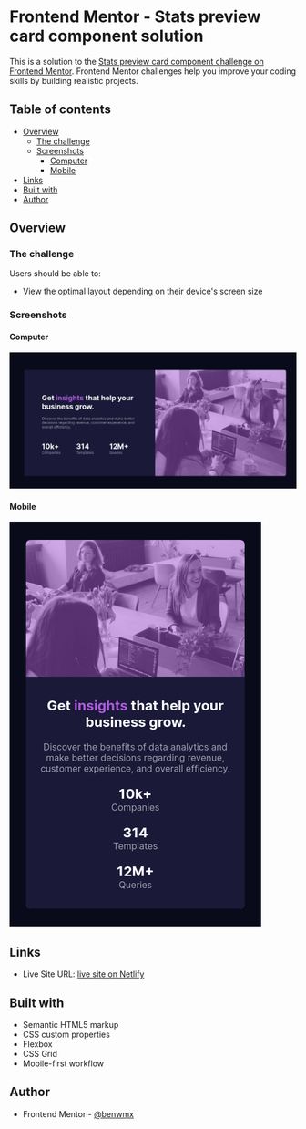 # Frontend Mentor - Stats preview card component solution

This is a solution to the [Stats preview card component challenge on Frontend Mentor](https://www.frontendmentor.io/challenges/stats-preview-card-component-8JqbgoU62). Frontend Mentor challenges help you improve your coding skills by building realistic projects. 

## Table of contents

- [Overview](#overview)
  - [The challenge](#the-challenge)
  - [Screenshots](#screenshots)
    - [Computer](#computer)
    - [Mobile](#mobile)
- [Links](#links)
- [Built with](#built-with)
- [Author](#author)



## Overview

### The challenge

Users should be able to:

- View the optimal layout depending on their device's screen size

### Screenshots

#### Computer
![](./ScreenShots/computer.png)

#### Mobile
![](./ScreenShots/mobile.png)


## Links

- Live Site URL: [live site on Netlify](https://nostalgic-goldwasser-8e75d4.netlify.app/)



## Built with

- Semantic HTML5 markup
- CSS custom properties
- Flexbox
- CSS Grid
- Mobile-first workflow



## Author

- Frontend Mentor - [@benwmx](https://www.frontendmentor.io/profile/benwmx)





